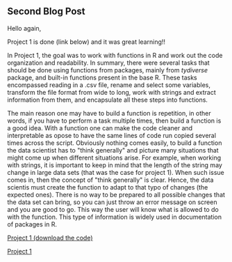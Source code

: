 ## Second Blog Post

Hello again,

Project 1 is done (link below) and it was great learning!!

In Project 1, the goal was to work with functions in R and work out the code organization and readability. In summary, there were several tasks that should be done using functions from packages, mainly from *tydiverse* package, and built-in functions present in the base R. These tasks encompassed reading in a .csv file, rename and select some variables, transform the file format from wide to long, work with strings and extract information from them, and encapsulate all these steps into functions.

The main reason one may have to build a function is repetition, in other words, if you have to perform a task multiple times, then build a function is a good idea. With a function one can make the code cleaner and interpretable as opose to have the same lines of code run copied several times across the script. Obviously nothing comes easily, to build a function the data scientist has to "think generally" and picture many situations that might come up when different situations arise. For example, when working with strings, it is important to keep in mind that the length of the string may change in large data sets (that was the case for project 1). When such issue comes in, then the concept of "think generally" is clear. Hence, the data scientis must create the function to adapt to that typo of changes (the expected ones). There is no way to be prepared to all possible changes that the data set can bring, so you can just throw an error message on screen and you are good to go. This way the user will know what is allowed to do with the function. This type of information is widely used in documentation of packages in R. 




[Project 1 (download the code)](/Monti_Cassio_Project1_ST558.Rmd)


[Project 1](https://cassioaumonti.github.io/Monti_Cassio_Project1_ST558.html)
